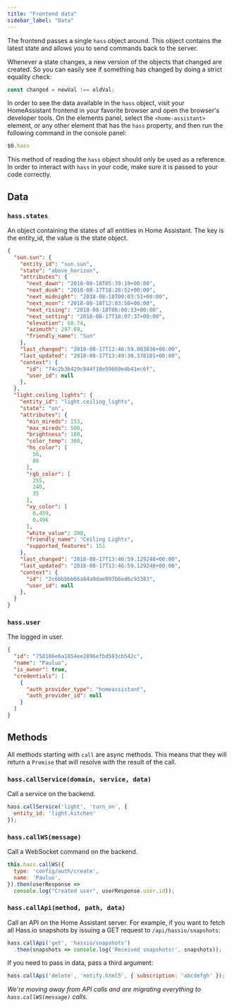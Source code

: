 ```yaml
---
title: "Frontend data"
sidebar_label: "Data"
---
```


The frontend passes a single `hass` object around. This object contains the latest state and allows you to send commands back to the server.

Whenever a state changes, a new version of the objects that changed are created. So you can easily see if something has changed by doing a strict equality check:

```js
const changed = newVal !== oldVal;
```

In order to see the data available in the `hass` object, visit your HomeAssistant frontend in your favorite browser and open the browser's developer tools. On the elements panel, select the `<home-assistant>` element, or any other element that has the `hass` property, and then run the following command in the console panel:

```js
$0.hass
```

This method of reading the `hass` object should only be used as a reference. In order to interact with `hass` in your code, make sure it is passed to your code correctly.

## Data

### `hass.states`

An object containing the states of all entities in Home Assistant. The key is the entity_id, the value is the state object.

```json
{
  "sun.sun": {
    "entity_id": "sun.sun",
    "state": "above_horizon",
    "attributes": {
      "next_dawn": "2018-08-18T05:39:19+00:00",
      "next_dusk": "2018-08-17T18:28:52+00:00",
      "next_midnight": "2018-08-18T00:03:51+00:00",
      "next_noon": "2018-08-18T12:03:58+00:00",
      "next_rising": "2018-08-18T06:00:33+00:00",
      "next_setting": "2018-08-17T18:07:37+00:00",
      "elevation": 60.74,
      "azimuth": 297.69,
      "friendly_name": "Sun"
    },
    "last_changed": "2018-08-17T13:46:59.083836+00:00",
    "last_updated": "2018-08-17T13:49:30.378101+00:00",
    "context": {
      "id": "74c2b3b429c844f18e59669e4b41ec6f",
      "user_id": null
    },
  },
  "light.ceiling_lights": {
    "entity_id": "light.ceiling_lights",
    "state": "on",
    "attributes": {
      "min_mireds": 153,
      "max_mireds": 500,
      "brightness": 180,
      "color_temp": 380,
      "hs_color": [
        56,
        86
      ],
      "rgb_color": [
        255,
        240,
        35
      ],
      "xy_color": [
        0.459,
        0.496
      ],
      "white_value": 200,
      "friendly_name": "Ceiling Lights",
      "supported_features": 151
    },
    "last_changed": "2018-08-17T13:46:59.129248+00:00",
    "last_updated": "2018-08-17T13:46:59.129248+00:00",
    "context": {
      "id": "2c6bbbbb66a84a9dae097b6ed6c93383",
      "user_id": null
    },
  }
}
```

### `hass.user`

The logged in user.

```json
{
  "id": "758186e6a1854ee2896efbd593cb542c",
  "name": "Paulus",
  "is_owner": true,
  "credentials": [
    {
      "auth_provider_type": "homeassistant",
      "auth_provider_id": null
    }
  ]
}
```

## Methods

All methods starting with `call` are async methods. This means that they will return a `Promise` that will resolve with the result of the call.

### `hass.callService(domain, service, data)`

Call a service on the backend.

```js
hass.callService('light', 'turn_on', {
  entity_id: 'light.kitchen'
});
```

### `hass.callWS(message)`

Call a WebSocket command on the backend.

```js
this.hass.callWS({
  type: 'config/auth/create',
  name: 'Paulus',
}).then(userResponse =>
  console.log("Created user", userResponse.user.id));
```

### `hass.callApi(method, path, data)`

Call an API on the Home Assistant server. For example, if you want to fetch all Hass.io snapshots by issuing a GET request to `/api/hassio/snapshots`:

```js
hass.callApi('get', 'hassio/snapshots')
  .then(snapshots => console.log('Received snapshots!', snapshots));
```

If you need to pass in data, pass a third argument:

```js
hass.callApi('delete', 'notify.html5', { subscription: 'abcdefgh' });
```

_We're moving away from API calls and are migrating everything to `hass.callWS(message)` calls._
